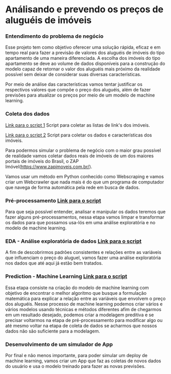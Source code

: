# Análisando e prevendo os preços de aluguéis de imóveis

### Entendimento do problema de negócio

Esse projeto tem como objetivo oferecer uma solução rápida, eficaz e em tempo real para fazer a previsão de valores dos aluguéis de imóveis do tipo apartamento de uma maneira diferenciada.
A escolha dos imóveis do tipo apartamento se deve ao volume de dados disponíveis para a construção do modelo capaz de retornar o valor dos aluguéis mais próximo da realidade possível sem deixar de considerar suas diversas características.

Por meio de análise das características vamos tentar justificar os respectivos valores que compõe o preço dos aluguéis, além de fazer previsões para atualizar os preços por meio de um modelo de machine learning.

### Coleta dos dados 
[Link para o script 1](https://github.com/Lucasc27/Prevendo-o-valor-de-imoveis-com-Python/blob/main/page_collector.py)
Script para coletar as listas de link's dos imóveis.

[Link para o script 2](https://github.com/Lucasc27/Prevendo-o-valor-de-imoveis-com-Python/blob/main/data_extract.ipynb)
Script para coletar os dados e características dos imóveis.

Para podermos simular o problema de negócio com o maior grau possível de realidade vamos coletar dados reais de imóveis de um dos maiores portais de imóveis do Brasil, o ZAP Imóvel(https://www.zapimoveis.com.br/).

Vamos usar um método em Python conhecido como Webscraping e vamos criar um Webcrawler que nada mais é do que um programa de computador que navega de forma automática pela rede em busca de dados.

### Pré-processamento [Link para o script](https://github.com/Lucasc27/Prevendo-o-valor-de-imoveis-com-Python/blob/main/pr%C3%A9%20processamento.ipynb)

Para que seja possível entender, analisar e manipular os dados teremos que fazer alguns pré-processamentos, nessa etapa vamos limpar e transformar os dados para que possamos usa-lós em uma análise exploratória e no modelo de machine learning.

### EDA - Análise exploratória de dados [Link para o script](https://github.com/Lucasc27/Prevendo-o-valor-de-imoveis-com-Python/blob/main/An%C3%A1lise_explorat%C3%B3ria.ipynb)

A fim de descobrirmos padrões consistentes e relações entre as variáveis que influenciam o preço do aluguel, vamos fazer uma análise exploratória nos dados que até aqui já estão bem tratados.

### Prediction - Machine Learning [Link para o script](https://github.com/Lucasc27/Prevendo-o-valor-de-imoveis-com-Python/tree/main/Modelos)

Essa etapa consiste na criação do modelo de machine learning com objetivo de encontrar o melhor algoritmo que busque a formulação matemática para explicar a relação entre as variáveis que envolvem o preço dos aluguéis. Nesse processo de machine learning podemos criar vários e vários modelos usando técnicas e métodos diferentes afim de chegarmos em um resultado desejado, podemos criar a modelagem preditiva e se precisar voltarmos na etapa de pré-processamento para modificar algo ou até mesmo voltar na etapa de coleta de dados se acharmos que nossos dados não são suficiente para a modelagem.

### Desenvolvimento de um simulador de App

Por final e não menos importante, para poder simular um deploy de machine learning, vamos criar um App que faz as coletas de novos dados do usuário e usa o modelo treinado para fazer as novas previsões.
